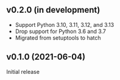 v0.2.0 (in development)
-----------------------
- Support Python 3.10, 3.11, 3.12, and 3.13
- Drop support for Python 3.6 and 3.7
- Migrated from setuptools to hatch

v0.1.0 (2021-06-04)
-------------------
Initial release
